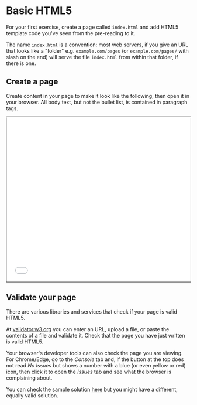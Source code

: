 # Basic HTML5

For your first exercise, create a page called `index.html` and add HTML5 template code you've seen from the pre-reading to it.

The name `index.html` is a convention: most web servers, if you give an URL that looks like a "folder" e.g. `example.com/pages` (or `example.com/pages/` with slash on the end) will serve the file `index.html` from within that folder, if there is one.

## Create a page

Create content in your page to make it look like the following, then open it in your browser. All body text, but not the bullet list, is contained in paragraph tags.

<iframe style="border: 1px solid #000; width: 100%; height: 450px" src="./examplepage.html" title="example page">
</iframe>

## Validate your page

There are various libraries and services that check if your page is valid HTML5.

At [validator.w3.org](https://validator.w3.org/) you can enter an URL, upload a file, or paste the contents of a file and validate it. Check that the page you have just written is valid HTML5.

Your browser's developer tools can also check the page you are viewing. For Chrome/Edge, go to the _Console_ tab and, if the button at the top does not read _No Issues_ but shows a number with a blue (or even yellow or red) icon, then click it to open the _Issues_ tab and see what the browser is complaining about.

You can check the sample solution [here](./examplepage.html) but you might have a different, equally valid solution.
